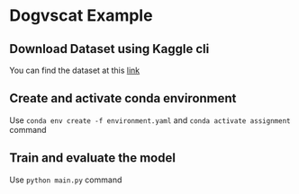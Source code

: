 # Dogvscat Example

## Download Dataset using Kaggle cli
You can find the dataset at this  [link](https://www.kaggle.com/pocahontas1010/dogs-vs-cats-for-pytorch)

## Create and activate conda environment

Use `conda env create -f environment.yaml` and `conda activate assignment` command


## Train and evaluate the model

Use `python main.py` command

